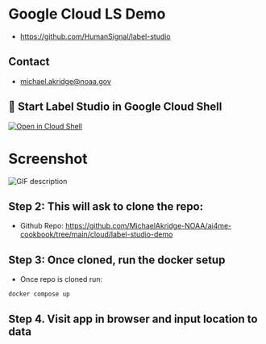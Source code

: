 # Google Cloud LS Demo
- https://github.com/HumanSignal/label-studio
## Contact
- michael.akridge@noaa.gov

## 🚀 Start Label Studio in Google Cloud Shell  
[![Open in Cloud Shell](https://gstatic.com/cloudssh/images/open-btn.svg)](https://shell.cloud.google.com/cloudshell/editor?cloudshell_git_repo=https%3A%2F%2Fgithub.com%2FMichaelAkridge-NOAA%2Fai4me-cookbook&cloudshell_git_branch=main&cloudshell_workspace=cloud/label-studio-demo&cloudshell_print=cloud-shell-readme.txt&cloudshell_tutorial=TUTORIAL.md)

# Screenshot
![GIF description](./docs/processing.gif)

## Step 2: This will ask to clone the repo:
- Github Repo: https://github.com/MichaelAkridge-NOAA/ai4me-cookbook/tree/main/cloud/label-studio-demo

## Step 3: Once cloned, run the docker setup
- Once repo is cloned run:
```
docker compose up
```
## Step 4. Visit app in browser and input location to data